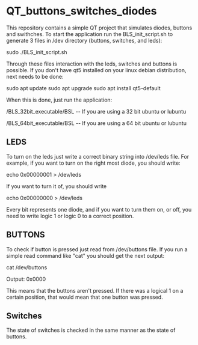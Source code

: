 # QT_buttons_switches_diodes

This repository contains a simple QT project that simulates diodes, buttons and swithches. To start the application run the BLS_init_script.sh to generate 3 files in /dev directory (buttons, switches, and leds):

sudo ./BLS_init_script.sh

Through these files interaction with the leds, switches and buttons is possible. If you don't have qt5 installed on your linux debian distribution, next needs to be done:

sudo apt update
sudo apt upgrade
sudo apt install qt5-default

When this is done, just run the application:

/BLS_32bit_executable/BSL -- If you are using a 32 bit ubuntu or lubuntu

/BLS_64bit_executable/BSL -- If you are using a 64 bit ubuntu or lubuntu

## LEDS
To turn on the leds just write a correct binary string into /dev/leds file. For example,
if you want to turn on the right most diode, you should write:

echo 0x00000001 > /dev/leds

If you want to turn it of, you should write

echo 0x00000000 > /dev/leds

Every bit represents one diode, and if you want to turn them on, or off, you need
to write logic 1 or logic 0 to a correct position.

## BUTTONS

To check if button is pressed just read from /dev/buttons file. If you run a simple read command like "cat" you should get the next output:

cat /dev/buttons

Output: 0x0000

This means that the buttons aren't pressed. If there was a logical 1 on a certain
position, that would mean that one button was pressed.

## Switches

The state of switches is checked in the same manner as the state of buttons.
